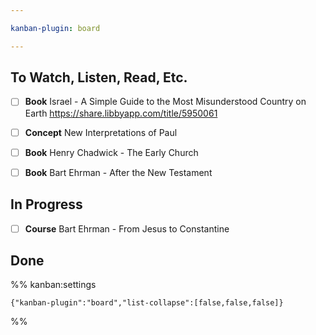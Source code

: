 ```yaml
---

kanban-plugin: board

---
```


## To Watch, Listen, Read, Etc.

- [ ] **Book**
	Israel - A Simple Guide to the Most Misunderstood Country on Earth https://share.libbyapp.com/title/5950061
- [ ] **Concept**
	New Interpretations of Paul
- [ ] **Book**
	Henry Chadwick - The Early Church
- [ ] **Book**
	Bart Ehrman - After the New Testament


## In Progress

- [ ] **Course**
	Bart Ehrman - From Jesus to Constantine


## Done





%% kanban:settings
```
{"kanban-plugin":"board","list-collapse":[false,false,false]}
```
%%